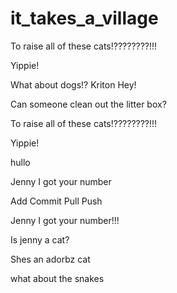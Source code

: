 # it_takes_a_village
To raise all of these cats!????????!!!

Yippie!

What about dogs!?
Kriton 
Hey! 

Can someone clean out the litter box?


To raise all of these cats!????????!!!

Yippie!

hullo
 
Jenny I got your number


Add Commit Pull Push

Jenny I got your number!!!

Is jenny a cat?

Shes an adorbz cat

what about the snakes